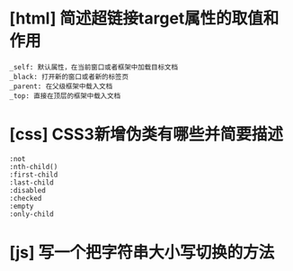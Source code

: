 # [html] 简述超链接target属性的取值和作用
    _self: 默认属性，在当前窗口或者框架中加载目标文档
    _black: 打开新的窗口或者新的标签页
    _parent: 在父级框架中载入文档
    _top: 直接在顶层的框架中载入文档
# [css] CSS3新增伪类有哪些并简要描述
    :not 
    :nth-child()
    :first-child
    :last-child
    :disabled
    :checked
    :empty
    :only-child
# [js] 写一个把字符串大小写切换的方法

	